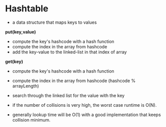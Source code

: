 # __Hashtable__

* a data structure that maps keys to values

**put(key,value)**

* compute the key's hashcode with a hash function
* compute the index in the array from hashcode
* add the key-value to the linked-list in that index of array

**get(key)**

* compute the key's hashcode with a hash function
* compute the index in the array from hashcode (hashcode % arrayLength)
* search through the linked list for the value with the key

* if the number of collisions is very high, the worst case runtime is O(N).
* generally lookup time will be O(1) with a good implementation that keeps collision minimum.
